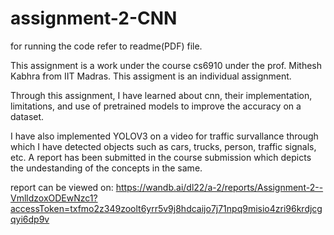 # assignment-2-CNN



for running the code refer to readme(PDF) file.

This assignment is a work under the course cs6910 under the prof. Mithesh Kabhra from IIT Madras. This assigment is an individual assignment. 

Through this assignment, I have learned about cnn, their implementation, limitations, and use of pretrained models to improve the accuracy on a dataset.

I have also implemented YOLOV3 on a video for traffic survallance through which I have detected objects such as cars, trucks, person, traffic signals, etc. 
A report has been submitted in the course submission which depicts the undestanding of the concepts in the same.

report can be viewed on: https://wandb.ai/dl22/a-2/reports/Assignment-2--VmlldzoxODEwNzc1?accessToken=txfmo2z349zoolt6yrr5v9j8hdcaijo7j71npq9misio4zri96krdjcgqyi6dp9v
